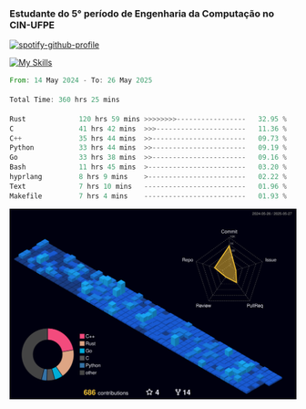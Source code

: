 
### Estudante do 5° período de Engenharia da Computação no CIN-UFPE

[![spotify-github-profile](https://spotify-github-profile.kittinanx.com/api/view?uid=21nggge2ld354asa4l3xoze2q&cover_image=true&theme=novatorem&show_offline=false&background_color=000000&interchange=true&bar_color=53b14f&bar_color_cover=true)](https://github.com/kittinan/spotify-github-profile)


[![My Skills](https://skillicons.dev/icons?i=c,cpp,rust,py,java,neovim&theme=dark)](https://skillicons.dev)

<!--START_SECTION:waka-->

```rust
From: 14 May 2024 - To: 26 May 2025

Total Time: 360 hrs 25 mins

Rust             120 hrs 59 mins >>>>>>>>-----------------   32.95 %
C                41 hrs 42 mins  >>>----------------------   11.36 %
C++              35 hrs 44 mins  >>-----------------------   09.73 %
Python           33 hrs 44 mins  >>-----------------------   09.19 %
Go               33 hrs 38 mins  >>-----------------------   09.16 %
Bash             11 hrs 45 mins  >------------------------   03.20 %
hyprlang         8 hrs 9 mins    >------------------------   02.22 %
Text             7 hrs 10 mins   -------------------------   01.96 %
Makefile         7 hrs 4 mins    -------------------------   01.93 %
```

<!--END_SECTION:waka-->

![](./profile-3d-contrib/profile-night-view.svg)
